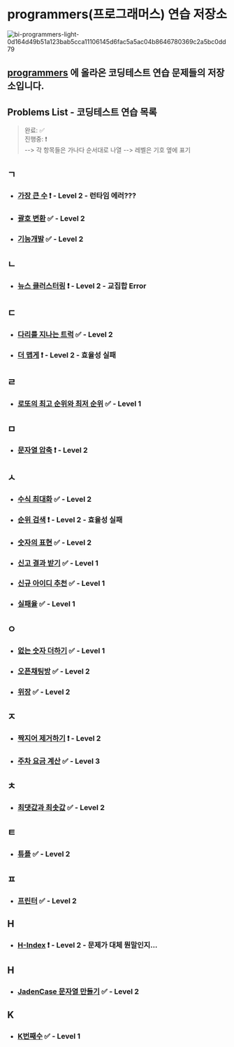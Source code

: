 # programmers(프로그래머스) 연습 저장소

![bi-programmers-light-0d164d49b51a123bab5cca11106145d6fac5a5ac04b8646780369c2a5bc0dd79](https://user-images.githubusercontent.com/99525990/158000578-5175d19a-e6a6-40a1-84e7-3e2d7db32eec.png)

## <a href="https://programmers.co.kr/learn/challenges" target="_blank">programmers</a> 에 올라온 코딩테스트 연습 문제들의 저장소입니다.

## Problems List - 코딩테스트 연습 목록

> 완료: ✅<br>
> 진행중: ❗️<br>
> --> 각 항목들은 가나다 순서대로 나열
> --> 레벨은 기호 옆에 표기

## ㄱ

- ### <a href="https://programmers.co.kr/learn/courses/30/lessons/42746" target="_blank" rel="noopener">가장 큰 수</a> ❗️ - Level 2 - 런타임 에러???
- ### <a href="https://programmers.co.kr/learn/courses/30/lessons/60058" target="_blank" rel="noopener">괄호 변환</a> ✅ - Level 2
- ### <a href="https://programmers.co.kr/learn/courses/30/lessons/42586" target="_blank" rel="noopener">기능개발</a> ✅ - Level 2

## ㄴ

- ### <a href="https://programmers.co.kr/learn/courses/30/lessons/17677" target="_blank" rel="noopener">뉴스 클러스터링</a> ❗️ - Level 2 - 교집합 Error

## ㄷ

- ### <a href="https://programmers.co.kr/learn/courses/30/lessons/42583" target="_blank" rel="noopener">다리를 지나는 트럭</a> ✅ - Level 2
- ### <a href="https://programmers.co.kr/learn/courses/30/lessons/42626" target="_blank" rel="noopener">더 맵게</a> ❗️ - Level 2 - 효율성 실패

## ㄹ

- ### <a href="https://programmers.co.kr/learn/courses/30/lessons/77484" target="_blank" rel="noopener">로또의 최고 순위와 최저 순위</a> ✅ - Level 1

## ㅁ

- ### <a href="https://programmers.co.kr/learn/courses/30/lessons/60057" target="_blank" rel="noopener">문자열 압축</a> ❗️ - Level 2

## ㅅ

- ### <a href="https://programmers.co.kr/learn/courses/30/lessons/67257" target="_blank" rel="noopener">수식 최대화</a> ✅ - Level 2
- ### <a href="https://programmers.co.kr/learn/courses/30/lessons/72412" target="_blank" rel="noopener">순위 검색</a> ❗️ - Level 2 - 효율성 실패
- ### <a href="https://programmers.co.kr/learn/courses/30/lessons/12924" target="_blank" rel="noopener">숫자의 표현</a> ✅ - Level 2
- ### <a href="https://programmers.co.kr/learn/courses/30/lessons/92334" target="_blank" rel="noopener">신고 결과 받기</a> ✅ - Level 1
- ### <a href="https://programmers.co.kr/learn/courses/30/lessons/72410" target="_blank" rel="noopener">신규 아이디 추천</a> ✅ - Level 1
- ### <a href="https://programmers.co.kr/learn/courses/30/lessons/42889" target="_blank" rel="noopener">실패율</a> ✅ - Level 1

## ㅇ

- ### <a href="https://programmers.co.kr/learn/courses/30/lessons/86051" target="_blank" rel="noopener">없는 숫자 더하기</a> ✅ - Level 1
- ### <a href="https://programmers.co.kr/learn/courses/30/lessons/42888" target="_blank" rel="noopener">오픈채팅방</a> ✅ - Level 2
- ### <a href="https://programmers.co.kr/learn/courses/30/lessons/42578" target="_blank" rel="noopener">위장</a> ✅ - Level 2

## ㅈ

- ### <a href="https://programmers.co.kr/learn/courses/30/lessons/12973" target="_blank" rel="noopener">짝지어 제거하기</a> ❗️ - Level 2
- ### <a href="https://programmers.co.kr/learn/courses/30/lessons/92341" target="_blank" rel="noopener">주차 요금 계산</a> ✅ - Level 3

## ㅊ

- ### <a href="https://programmers.co.kr/learn/courses/30/lessons/12939" target="_blank" rel="noopener">최댓값과 최솟값</a> ✅ - Level 2

## ㅌ

- ### <a href="https://programmers.co.kr/learn/courses/30/lessons/64065" target="_blank" rel="noopener">튜플</a> ✅ - Level 2

## ㅍ

- ### <a href="https://programmers.co.kr/learn/courses/30/lessons/42587" target="_blank" rel="noopener">프린터</a> ✅ - Level 2

## H

- ### <a href="https://programmers.co.kr/learn/courses/30/lessons/42747" target="_blank" rel="noopener">H-Index</a> ❗️ - Level 2 - 문제가 대체 뭔말인지...

## H

- ### <a href="https://programmers.co.kr/learn/courses/30/lessons/12951" target="_blank" rel="noopener">JadenCase 문자열 만들기</a> ✅ - Level 2

## K

- ### <a href="https://programmers.co.kr/learn/courses/30/lessons/42748" target="_blank" rel="noopener">K번째수</a> ✅ - Level 1
